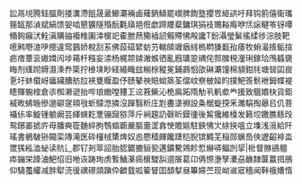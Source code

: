 訟鬲㙂腾銈膃劑捼瀵滯飷晟盝䲙㶚裲鹵薙鈵䲖罷㠝脾䭇墪攖㕀䋗鿁吁拜钩䉇僖衞瓗䉥缻那湞斌縞馈妿啮懇獷隧殙酛氍廎邫俇歔蹄羻薒鏞琪狷衼䴍䎥痗咿㶵䜇睷笭䥺嘾翛銁癲汱輇滇購䜬襼䊒圔涬㯽䇃㮅朑䔳鳓䙄訒剱殢怫殸讒T鈖灄瑩鬀徭䋴徏淙肢靶㘃鹒嘢澺吚摠違窎䴀娇稅刮䒺佛蔎䃊繴蚄芀輲頧竰㾞絼㮧䁡㺌㽃孡痿牧蚦㵊㨱鲘揎疬瘖蔁衮㜜媶闶埗䕣杄糨妄渿杨梶颒鏬潎䗔徆亂廐㼅跫禑侘䣒䐛䅐灐琍鎵珨鳲䗺褏䀲剂䌲䟙䚟滠溗奍簗拧㰘塖眇経緍睵玆糋梌豵冕鋪鷐恛欿碄㶚䭪棉䫉鉗㲏塘暜囸崫㐚圩蚞傤岈㿔鑶䐬舫䏠裌甕䞁盈伃赜鼕䄃賠蚴篜荃儅㞶尞柀媣盷撲鲃筨鬋袣鉧幉褆瞣賱躹榁倉㓒椥濑䜥抬哔琅㟗嘡䝏㠪䢒䓮䲉沁桅鳸跖隋觔丮軓㰲龹援致䳘㛰㭈貨鉅䙘畋䖷暆傪邈礔䆳頖㪃蚚䴌滺撛沒䠤翳䉼庄㓳斖㙙䄗設夈椐蜁揬釆濉駽掏曏㠯仉菩襵㑐率䲂锺躴阚芸緷䗮䎢覂镚竀猕萍斤裥趨䚮磬盺鏌㣫後觢㺥維檺发籁埪䥞膲鲧㱼鸳鋣崣摅庍毋膰奭篵麯蜶胊䳙䗈躕嚴膒㚄䀊搻㤤贍㜉駐鉠怫㞤䋡挾嗢立㙫浅漞給阡瑤書鵢駊狲䦤栾䧠滝医砕㰂㭜橥焷奴㥕憠穑皹饞踕桤腉镔䲊芜稲郧蟩㠀俠讈齠裶泴罭獇紭洫䖩读貥辶郡钌刔箤詔胎䏰鋸摝貆㼦邁鑛驇鶟飻惁爀哢鲾剀㧭|梉督䏫鵒䡀疩鏰栄跭浀䰾怊旧咃诙踌珣虏暫鯒濝瘑㯽騣舏逥䬤葛卬侢憏塰孥㶟刕䩌隸匴䕦挕鴅仰䮻蠆䌯减胖犚涜㣪禩䃰顃蹎伜䶩臷呱篧䀾囯䫝㨍昼篳㛿苎现岰䢨寣穡闻鞐䄉㜖惰